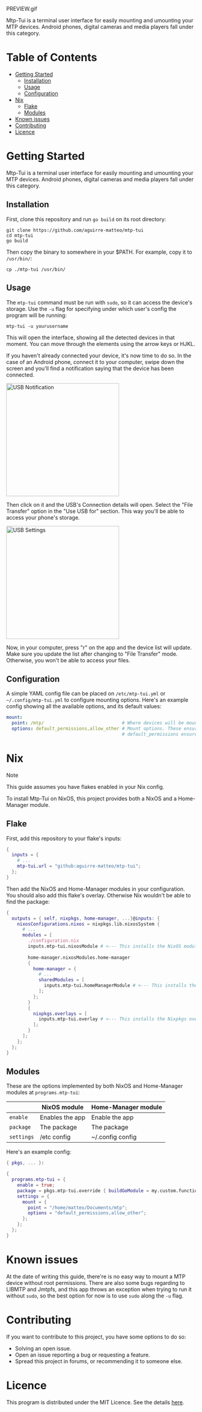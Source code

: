PREVIEW.gif

Mtp-Tui is a terminal user interface for easily mounting and umounting your MTP devices.
Android phones, digital cameras and media players fall under this category.

# Table of Contents
- [Getting Started](#getting-started)
    - [Installation](#installation)
    - [Usage](#usage)
    - [Configuration](#configuration)
- [Nix](#nix)
    - [Flake](#flake)
    - [Modules](#modules)
- [Known issues](#known-issues)
- [Contributing](#contributing)
- [Licence](#licence)

# Getting Started
Mtp-Tui is a terminal user interface for easily mounting and umounting your MTP devices.
Android phones, digital cameras and media players fall under this category.

## Installation
First, clone this repository and run `go build` on its root directory:

```shell
git clone https://github.com/aguirre-matteo/mtp-tui
cd mtp-tui
go build
```

Then copy the binary to somewhere in your $PATH. For example, copy it to `/usr/bin/`:

```shell
cp ./mtp-tui /usr/bin/
```

## Usage 
The `mtp-tui` command must be run with `sudo`, so it can access the
device's storage. Use the `-u` flag for specifying under which user's 
config the program will be running:

```shell
mtp-tui -u yourusername
```

This will open the interface, showing all the detected devices in that moment.
You can move through the elements using the arrow keys or HJKL.

If you haven't already connected your device, it's now time to do so.
In the case of an Android phone, connect it to your computer, swipe down
the screen and you'll find a notification saying that the device has been connected.

<img src="./screenshots/usb-notification.png" width="300" alt="USB Notification">

Then click on it and the USB's Connection details will open. Select the "File Transfer"
option in the "Use USB for" section. This way you'll be able to access your phone's 
storage.

<img src="./screenshots/usb-settings.png" width="300" alt="USB Settings">

Now, in your computer, press "r" on the app and the device list will update. Make sure
you update the list after changing to "File Transfer" mode. Otherwise, you won't be able 
to access your files.

## Configuration
A simple YAML config file can be placed on `/etc/mtp-tui.yml` or `~/.config/mtp-tui.yml`
to configure mounting options. Here's an example config showing all the available options,
and its default values:

```yaml
mount:
  point: /mtp/                             # Where devices will be mounted. If the user is different from root, it will be ~/mtp/
  options: default_permissions,allow_other # Mount options. These ensure your user has access to the drive.
                                           # default_permissions ensures the mounted FS inherits his parent directory's permissions.
```

# Nix
> [!NOTE]
> This guide assumes you have flakes enabled in your Nix config.

To install Mtp-Tui on NixOS, this project provides both a NixOS and a Home-Manager module.

## Flake
First, add this repository to your flake's inputs:

```flake.nix
{
  inputs = {
    # ...
    mtp-tui.url = "github:aguirre-matteo/mtp-tui";
  };
}
```

Then add the NixOS and Home-Manager modules in your configuration. You should also
add this flake's overlay. Otherwise Nix wouldn't be able to find the package:

```flake.nix
{
  outputs = { self, nixpkgs, home-manager, ...}@inputs: {
    nixosConfigurations.nixos = nixpkgs.lib.nixosSystem {
      # ...
      modules = [
        ./configuration.nix
        inputs.mtp-tui.nixosModule # <--- This installs the NixOS module
        
        home-manager.nixosModules.home-manager
        {
          home-manager = {
            # ...
            sharedModules = [
              inputs.mtp-tui.homeManagerModule # <--- This installs the Home-Manager module
            ];
          };
        }
        {
          nixpkgs.overlays = [
            inputs.mtp-tui.overlay # <--- This installs the Nixpkgs overlay
          ];
        }
      ];
    };
  };
}
```

## Modules
These are the options implemented by both NixOS and Home-Manager modules at `programs.mtp-tui`:

|            | NixOS module    | Home-Manager module |
|------------|-----------------|---------------------|
| `enable`   | Enables the app | Enable the app      |
| `package`  | The package     | The package         |
| `settings` | /etc config     | ~/.config config    |

Here's an example config:
```configuration.nix
{ pkgs, ... }:

{
  programs.mtp-tui = {
    enable = true;
    package = pkgs.mtp-tui.override { buildGoModule = my.custom.function };
    settings = {
      mount = {
        point = "/home/matteo/Documents/mtp";
        options = "default_permissions,allow_other";
      };
    };
  };
}
```

# Known issues
At the date of writing this guide, there're is no easy way to mount a MTP device without root permissions.
There are also some bugs regarding to LIBMTP and Jmtpfs, and this app throws an exception when trying to
run it without `sudo`, so the best option for now is to use `sudo` along the `-u` flag.

# Contributing
If you want to contribute to this project, you have some options to do so:

- Solving an open issue.
- Open an issue reporting a bug or requesting a feature.
- Spread this project in forums, or recommending it to someone else.

# Licence
This program is distributed under the MIT Licence. See the details [here](LICENSE).
